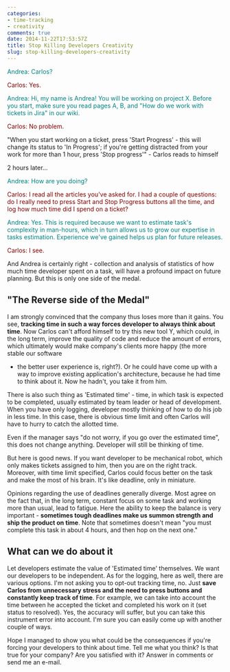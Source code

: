 ```yaml
---
categories:
- time-tracking
- creativity
comments: true
date: 2014-11-22T17:53:57Z
title: Stop Killing Developers Creativity
slug: stop-killing-developers-creativity
---
```


<p style="color:#008080;margin-bottom:0;">Andrea: Carlos?</p>
<p style="color:#800000">Carlos: Yes.</p>
<p style="color:#008080;margin-bottom:0;">Andrea: Hi, my name is Andrea! You will be working on project X. Before you
start, make sure you read pages A, B, and "How do we work with tickets in Jira"
in our wiki.</p>
<p style="color:#800000">Carlos: No problem.</p>

"When you start working on a ticket, press 'Start Progress' - this will
change its status to 'In Progress'; if you're getting distracted from your work
for more than 1 hour, press 'Stop progress'" - Carlos reads to himself

2 hours later...

<!--more-->

<p style="color:#008080;margin-bottom:0;">Andrea: How are you doing?</p>
<p style="color:#800000">Carlos: I read all the articles you've asked for. I had a couple of
questions: do I really need to press Start and Stop Progress buttons all the
time, and log how much time did I spend on a ticket?</p>
<p style="color:#008080;margin-bottom:0;">Andrea: Yes. This is required because we want to estimate task's complexity in
man-hours, which in turn allows us to grow our expertise in tasks estimation.
Experience we've gained helps us plan for future releases.</p>
<p style="color:#800000">Carlos: I see.</p>

And Andrea is certainly right - collection and analysis of statistics of how
much time  developer spent on a task, will have a profound impact on future
planning. But this is only one side of the medal.

## "The Reverse side of the Medal"

I am strongly convinced that the company thus loses more than it gains. You see,
**tracking time in such a way forces developer to always think about time**. Now
Carlos can't afford himself to try this new tool Y, which could, in the long
term, improve the quality of code and reduce the amount of errors, which
ultimately would make company's clients more happy (the more stable our software
- the better user experience is, right?). Or he could have come up with a way to
  improve existing application's architecture, because he had time to think
  about it. Now he hadn't, you take it from him.

There is also such thing as 'Estimated time' - time, in which task is expected
to be completed, usually estimated by team leader or head of development. When
you have only logging, developer mostly thinking of how to do his job in less
time. In this case, there is obvious time limit and often Carlos will have to
hurry to catch the allotted time.

Even if the manager says "do not worry, if you go over the estimated time", this
does not change anything. Developer will still be thinking of time.

But here is good news. If you want developer to be mechanical robot, which only
makes tickets assigned to him, then you are on the right track. Moreover, with
time limit specified, Carlos could focus better on the task and make the most of
his brain. It's like deadline, only in miniature.

Opinions regarding the use of deadlines generally diverge. Most agree on the
fact that, in the long term, constant focus on some task and working more than
usual, lead to fatigue. Here the ability to keep the balance is very important -
**sometimes tough deadlines make us summon strength and ship the product on time**.
Note that sometimes doesn't mean "you must complete this task in about 4 hours,
and then hop on the next one."

## What can we do about it

Let developers estimate the value of 'Estimated time' themselves. We want our
developers to be independent. As for the logging, here as well, there are various
options. I'm not asking you to opt-out tracking time, no. Just **save Carlos from
unnecessary stress and the need to press buttons and constantly keep track of
time**. For example, we can take into account the time between he accepted the
ticket and completed his work on it (set status to resolved). Yes, the accuracy
will suffer, but you can take this instrument error into account. I'm sure you
can easily come up with another couple of ways.

Hope I managed to show you what could be the consequences if you're forcing your
developers to think about time. Tell me what you think? Is that true for your
company? Are you satisfied with it? Answer in comments or send me an e-mail.
